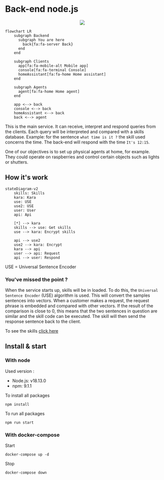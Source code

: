 # Back-end node.js

<p align="center">
  <a href="https://github.com/MathieuSchl/KarAssistant/actions/workflows/back-dockerPush.yml"><img src="https://github.com/MathieuSchl/KarAssistant/actions/workflows/back-dockerPush.yml/badge.svg" /></a>
</p>

```mermaid
flowchart LR
    subgraph Backend
      subgraph You are here
        back{fa:fa-server Back}
      end
    end

    subgraph Clients
      app[fa:fa-mobile-alt Mobile app]
      console[fa:fa-terminal Console]
      homeAssistant[fa:fa-home Home assistant]
    end

    subgraph Agents
      agent[fa:fa-home Home agent]
    end

    app <--> back
    console <--> back
    homeAssistant <--> back
    back <--> agent
```

This is the main service.
It can receive, interpret and respond queries from the clients.
Each query will be interpreted and compared with a skills database.
Example: for the sentence `what time is it ?` the skill used concerns the time. The back-end will respond with the time `It's 12:15`.

One of our objectives is to set up physical agents at home, for example. They could operate on raspberries and control certain objects such as lights or shutters.

## How it's work

```mermaid
stateDiagram-v2
    skills: Skills
    kara: Kara
    use: USE
    use2: USE
    user: User
    api: Api

    [*] --> kara
    skills --> use: Get skills
    use --> kara: Encrypt skills

    api --> use2
    use2 --> kara: Encrypt
    kara --> api
    user --> api: Request
    api --> user: Respond
```

USE = Universal Sentence Encoder

### You've missed the point ?

When the service starts up, skills will be in loaded. To do this, the `Universal Sentence Encoder` (USE) algorithm is used.
This will convert the samples sentences into vectors.
When a customer makes a request, the request phrase is embedded and compared with other vectors.
If the result of the comparison is close to 0, this means that the two sentences in question are similar and the skill code can be executed. The skill will then send the response sentence back to the client.

To see the skills [click here](skills)

## Install & start

### With node

Used version :

- Node.js: v18.13.0
- npm: 9.1.1

To install all packages

```
npm install
```

To run all packages

```
npm run start
```

### With docker-compose

Start

```
docker-compose up -d
```

Stop

```
docker-compose down
```
